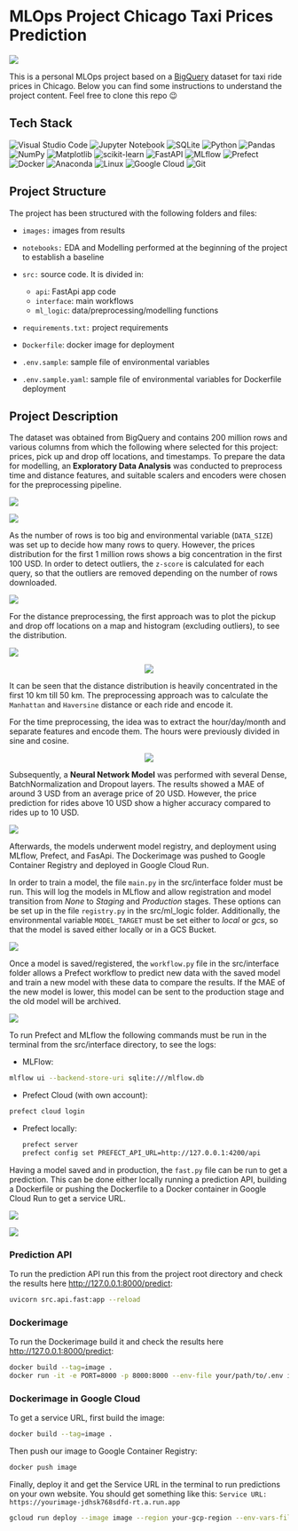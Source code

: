# MLOps Project Chicago Taxi Prices Prediction

<p>
    <img src="/images/taxi.jpg"/>
    </p>

This is a personal MLOps project based on a [BigQuery](https://console.cloud.google.com/marketplace/product/city-of-chicago-public-data/chicago-taxi-trips?project=taxifare-mlops) dataset for taxi ride prices in Chicago. Below you can find some instructions to understand the project content. Feel free to clone this repo 😉


## Tech Stack

![Visual Studio Code](https://img.shields.io/badge/Visual%20Studio%20Code-0078d7.svg?style=for-the-badge&logo=visual-studio-code&logoColor=white)
![Jupyter Notebook](https://img.shields.io/badge/jupyter-%23FA0F00.svg?style=for-the-badge&logo=jupyter&logoColor=white)
![SQLite](https://img.shields.io/badge/SQLite-07405E?style=for-the-badge&logo=sqlite&logoColor=white)
![Python](https://img.shields.io/badge/python-3670A0?style=for-the-badge&logo=python&logoColor=ffdd54)
![Pandas](https://img.shields.io/badge/pandas-%23150458.svg?style=for-the-badge&logo=pandas&logoColor=white)
![NumPy](https://img.shields.io/badge/numpy-%23013243.svg?style=for-the-badge&logo=numpy&logoColor=white)
![Matplotlib](https://img.shields.io/badge/Matplotlib-%23d9ead3.svg?style=for-the-badge&logo=Matplotlib&logoColor=black)
![scikit-learn](https://img.shields.io/badge/scikit--learn-%23F7931E.svg?style=for-the-badge&logo=scikit-learn&logoColor=white)
![FastAPI](https://img.shields.io/badge/FastAPI-005571?style=for-the-badge&logo=fastapi)
![MLflow](https://img.shields.io/badge/MLflow-0194E2.svg?style=for-the-badge&logo=MLflow&logoColor=white)
![Prefect](https://img.shields.io/badge/Prefect-024DFD.svg?style=for-the-badge&logo=Prefect&logoColor=white)
![Docker](https://img.shields.io/badge/docker-%230db7ed.svg?style=for-the-badge&logo=docker&logoColor=white)
![Anaconda](https://img.shields.io/badge/Anaconda-%2344A833.svg?style=for-the-badge&logo=anaconda&logoColor=white)
![Linux](https://img.shields.io/badge/Linux-FCC624?style=for-the-badge&logo=linux&logoColor=white)
![Google Cloud](https://img.shields.io/badge/GoogleCloud-%234285F4.svg?style=for-the-badge&logo=google-cloud&logoColor=white)
![Git](https://img.shields.io/badge/git-%23F05033.svg?style=for-the-badge&logo=git&logoColor=white)

## Project Structure

The project has been structured with the following folders and files:

- `images:` images from results
- `notebooks:` EDA and Modelling performed at the beginning of the project to establish a baseline
- `src:` source code. It is divided in:
    - `api`: FastApi app code
    - `interface`: main workflows
    - `ml_logic`: data/preprocessing/modelling functions

- `requirements.txt:` project requirements
- `Dockerfile`: docker image for deployment
- `.env.sample`: sample file of environmental variables
- `.env.sample.yaml`: sample file of environmental variables for Dockerfile deployment

## Project Description

The dataset was obtained from BigQuery and contains 200 million rows and various columns from which the following where selected for this project: prices, pick up and drop off locations, and timestamps. To prepare the data for modelling, an **Exploratory Data Analysis** was conducted to preprocess time and distance features, and suitable scalers and encoders were chosen for the preprocessing pipeline.

<p>
    <img src="/images/prices_distribution.png"/>
    </p>

<p>
    <img src="/images/prices_distribution2.png"/>
    </p>


As the number of rows is too big and environmental variable (`DATA_SIZE`) was set up to decide how many rows to query. However, the prices distribution for the first 1 million rows shows a big concentration in the first 100 USD. In order to detect outliers, the `z-score` is calculated for each query, so that the outliers are removed depending on the number of rows downloaded.

<p>
    <img src="/images/clean_prices.png"/>
    </p>

For the distance preprocessing, the first approach was to plot the pickup and drop off locations on a map and histogram (excluding outliers), to see the distribution.

<p>
    <img src="/images/distance_map.png"/>
    </p>

<p align="center">
    <img src="/images/dist_hist.png"/>
    </p>

It can be seen that the distance distribution is heavily concentrated in the first 10 km till 50 km. The preprocessing approach was to calculate the `Manhattan` and `Haversine` distance or each ride and encode it.

For the time preprocessing, the idea was to extract the hour/day/month and separate features and encode them. The hours were previously divided in sine and cosine.

<p align="center">
    <img src="/images/time_features.png"/>
    </p>

Subsequently, a **Neural Network Model** was performed with several Dense, BatchNormalization and Dropout layers. The results showed a MAE of around 3 USD from an average price of 20 USD. However, the price prediction for rides above 10 USD show a higher accuracy compared to rides up to 10 USD.

<p>
    <img src="/images/prediction.png"/>
    </p>

Afterwards, the models underwent model registry, and deployment using MLflow, Prefect, and FasApi. The Dockerimage was pushed to Google Container Registry and deployed in Google Cloud Run.

In order to train a model, the file `main.py` in the src/interface folder must be run. This will log the models in MLflow and allow registration and model transition from *None* to *Staging* and *Production* stages. These options can be set up in the file `registry.py` in the src/ml_logic folder. Additionally, the environmental variable `MODEL_TARGET` must be set either to *local* or *gcs*, so that the model is saved either locally or in a GCS Bucket.

<p>
    <img src="/images/mlflowgc.png"/>
    </p>
 
Once a model is saved/registered, the `workflow.py` file in the src/interface folder allows a Prefect workflow to predict new data with the saved model and train a new model with these data to compare the results. If the MAE of the new model is lower, this model can be sent to the production stage and the old model will be archived.

<p>
    <img src="/images/prefect_flow.png"/>
    </p>

To run Prefect and MLflow the following commands must be run in the terminal from the src/interface directory, to see the logs:

- MLFlow:

```bash
mlflow ui --backend-store-uri sqlite:///mlflow.db
```

- Prefect Cloud (with own account):

```bash
prefect cloud login
```

- Prefect locally: 

    ```bash
    prefect server
    prefect config set PREFECT_API_URL=http://127.0.0.1:4200/api
    ```

Having a model saved and in production, the `fast.py` file can be run to get a prediction. This can be done either locally running a prediction API, building a Dockerfile or pushing the Dockerfile to a Docker container in Google Cloud Run to get a service URL.

<p>
    <img src="/images/uvicorn.png"/>
    </p>
 
<p>
    <img src="/images/uvicorn2.png"/>
    </p>
 

### Prediction API

To run the prediction API run this from the project root directory and check the results here http://127.0.0.1:8000/predict:

```bash
uvicorn src.api.fast:app --reload
```

### Dockerimage

To run the Dockerimage build it and check the results here http://127.0.0.1:8000/predict:

```bash
docker build --tag=image .
docker run -it -e PORT=8000 -p 8000:8000 --env-file your/path/to/.env image
```

### Dockerimage in Google Cloud

To get a service URL, first build the image:

```bash
docker build --tag=image .
```

Then push our image to Google Container Registry:

```bash
docker push image
```

Finally, deploy it and get the Service URL in the terminal to run predictions on your own website. You should get something like this: `Service URL: https://yourimage-jdhsk768sdfd-rt.a.run.app`

```bash
gcloud run deploy --image image --region your-gcp-region --env-vars-file .env.yaml
```